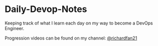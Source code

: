 # Daily-Devop-Notes

Keeping track of what I learn each day on my way to become a DevOps Engineer. 

Progression videos can be found on my channel: [@richardfan21](https://www.youtube.com/@RichardFan21)
